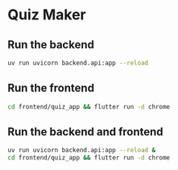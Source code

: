 # Quiz Maker

## Run the backend

```bash
uv run uvicorn backend.api:app --reload
```

## Run the frontend

```bash
cd frontend/quiz_app && flutter run -d chrome
```

## Run the backend and frontend

```bash
uv run uvicorn backend.api:app --reload &
cd frontend/quiz_app && flutter run -d chrome
```
